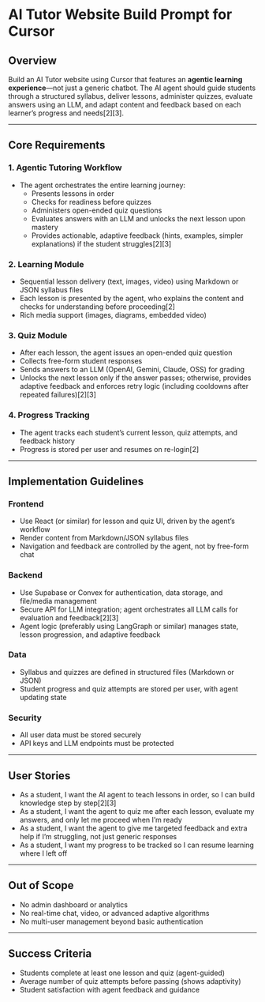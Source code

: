 # AI Tutor Website Build Prompt for Cursor

## Overview

Build an AI Tutor website using Cursor that features an **agentic learning experience**—not just a generic chatbot. The AI agent should guide students through a structured syllabus, deliver lessons, administer quizzes, evaluate answers using an LLM, and adapt content and feedback based on each learner’s progress and needs[2][3].

---

## Core Requirements

### 1. Agentic Tutoring Workflow

- The agent orchestrates the entire learning journey:  
  - Presents lessons in order  
  - Checks for readiness before quizzes  
  - Administers open-ended quiz questions  
  - Evaluates answers with an LLM and unlocks the next lesson upon mastery  
  - Provides actionable, adaptive feedback (hints, examples, simpler explanations) if the student struggles[2][3]

### 2. Learning Module

- Sequential lesson delivery (text, images, video) using Markdown or JSON syllabus files
- Each lesson is presented by the agent, who explains the content and checks for understanding before proceeding[2]
- Rich media support (images, diagrams, embedded video)

### 3. Quiz Module

- After each lesson, the agent issues an open-ended quiz question
- Collects free-form student responses
- Sends answers to an LLM (OpenAI, Gemini, Claude, OSS) for grading
- Unlocks the next lesson only if the answer passes; otherwise, provides adaptive feedback and enforces retry logic (including cooldowns after repeated failures)[2][3]

### 4. Progress Tracking

- The agent tracks each student’s current lesson, quiz attempts, and feedback history
- Progress is stored per user and resumes on re-login[2]

---

## Implementation Guidelines

### Frontend

- Use React (or similar) for lesson and quiz UI, driven by the agent’s workflow
- Render content from Markdown/JSON syllabus files
- Navigation and feedback are controlled by the agent, not by free-form chat

### Backend

- Use Supabase or Convex for authentication, data storage, and file/media management
- Secure API for LLM integration; agent orchestrates all LLM calls for evaluation and feedback[2][3]
- Agent logic (preferably using LangGraph or similar) manages state, lesson progression, and adaptive feedback

### Data

- Syllabus and quizzes are defined in structured files (Markdown or JSON)
- Student progress and quiz attempts are stored per user, with agent updating state

### Security

- All user data must be stored securely
- API keys and LLM endpoints must be protected

---

## User Stories

- As a student, I want the AI agent to teach lessons in order, so I can build knowledge step by step[2][3]
- As a student, I want the agent to quiz me after each lesson, evaluate my answers, and only let me proceed when I’m ready
- As a student, I want the agent to give me targeted feedback and extra help if I’m struggling, not just generic responses
- As a student, I want my progress to be tracked so I can resume learning where I left off

---

## Out of Scope

- No admin dashboard or analytics
- No real-time chat, video, or advanced adaptive algorithms
- No multi-user management beyond basic authentication

---

## Success Criteria

- Students complete at least one lesson and quiz (agent-guided)
- Average number of quiz attempts before passing (shows adaptivity)
- Student satisfaction with agent feedback and guidance
